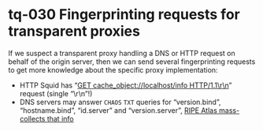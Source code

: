 # tq-030 Fingerprinting requests for transparent proxies

If we suspect a transparent proxy handling a DNS or HTTP request on behalf of the origin server, then we can send several fingerprinting requests to get more knowledge about the specific proxy implementation:

- HTTP Squid has “[GET cache_object://localhost/info HTTP/1.1\r\n](https://github.com/ooni/probe-legacy/blob/master/ooni/nettests/experimental/http_trix.py)” request (single “\r\n”!)
- DNS servers may answer `CHAOS` `TXT` queries for “version.bind”, “hostname.bind”, “id.server” and “version.server”, [RIPE Atlas mass-collects that info](https://atlas.ripe.net/docs/built-in/)
